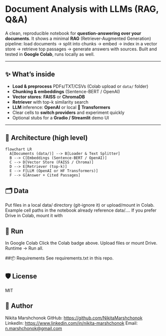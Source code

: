 # Document Analysis with LLMs (RAG, Q&A)

A clean, reproducible notebook for **question-answering over your documents**. It shows a minimal **RAG** (Retriever-Augmented Generation) pipeline: load documents → split into chunks → embed → index in a vector store → retrieve top passages → generate answers with sources. Built and tested in **Google Colab**, runs locally as well.

---

## ✨ What’s inside

- **Load & preprocess** PDFs/TXT/CSVs (Colab upload or `data/` folder)  
- **Chunking & embeddings** (Sentence-BERT / OpenAI)  
- **Vector stores**: **FAISS** or **ChromaDB**  
- **Retriever** with top-k similarity search  
- **LLM** inference: **OpenAI** or local **🤗 Transformers**  
- Clear cells to **switch providers** and experiment quickly  
- Optional stubs for a **Gradio / Streamlit** demo UI

---

## 🧩 Architecture (high level)

```
flowchart LR
  A[Documents (data/)] --> B[Loader & Text Splitter]
  B --> C[Embeddings (Sentence-BERT / OpenAI)]
  C --> D[Vector Store (FAISS / Chroma)]
  D --> E[Retriever (top-k)]
  E --> F[LLM (OpenAI or HF Transformers)]
  F --> G[Answer + Cited Passages]
```

## 🗂️ Data
Put files in a local data/ directory (git-ignore it) or upload/mount in Colab.
Example cell paths in the notebook already reference data/….
If you prefer Drive in Colab, mount it with


## 🚀 Run
In Google Colab
Click the Colab badge above.
Upload files or mount Drive.
Runtime → Run all.

##📦 Requirements
See requirements.txt in this repo.

## 🛡️ License
  MIT
  
## 🙌 Author
Nikita Marshchonok
GitHub: https://github.com/NikitaMarshchonok
LinkedIn: https://www.linkedin.com/in/nikita-marshchonok
Email: n.marshchonok@gmail.com


